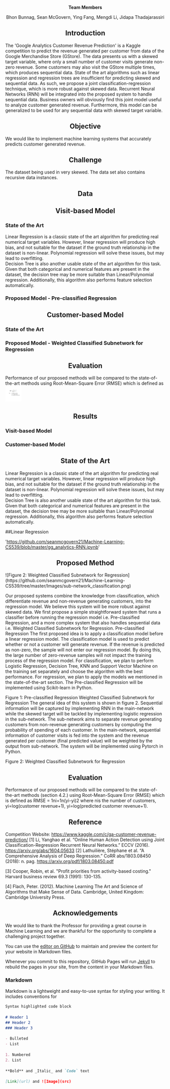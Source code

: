 <p style="text-align: center;">   <b>Team Members </b></p>
<p style="text-align: center;">   Bhon Bunnag, Sean McGovern, Ying Fang, Mengdi Li, Jidapa Thadajarassiri </p>

<h2 align="center"> 
Introduction
</h2>

The 'Google Analytics Customer Revenue Prediction'  is a Kaggle competition to predict the revenue generated per customer from data of the Google Merchandise Store (GStore). The data presents us with a skewed target variable, where only a small number of customer visits generate non-zero revenue. Some customers may also visit the GStore multiple times, which produces sequential data. State of the art algorithms such as linear regression and regression trees are insufficient for predicting skewed and sequential data. As such, we propose a joint classification-regression technique, which is more robust against skewed data. Recurrent Neural Networks (RNN) will be integrated into the proposed system to handle sequential data.
Business owners will obviously find this joint model useful to analyze customer generated revenue. Furthermore, this model can be generalized to be used for any sequential data with skewed target variable. 





<!---//Objective Paragraph /////////////////////////////////////////////////////////////////////////////////////
///////////////////////////////////////////////////////////////////////////////////////////////////////////--->

<h2 align="center"> 
Objective
</h2>

We would like to implement machine learning systems that accurately predicts customer generated revenue. 

<h2 align="center"> 
Challenge
</h2>

The dataset being used in very skewed. The data set also contains recursive data instances. 

<h2 align="center"> 
Data
</h2>


<h2 align="center"> 
Visit-based Model
</h2>

<h3 align="left"> 
State of the Art
</h3>

Linear Regression is a classic state of the art algorithm for predicting real numerical target variables. However, linear regression will produce high bias, and not suitable for the dataset if the ground truth relationship in the dataset is non-linear. Polynomial  regression will solve these  issues, but may lead to overfitting.  
Decision Tree is also another usable state of the art algorithm for this task. Given that both categorical and numerical features are present in the dataset, the decision tree may be more suitable than Linear/Polynomial regression. Additionally, this algorithm also performs feature selection automatically. 

<h3 align="left"> 
Proposed Model - Pre-classified Regression
</h3>


<h2 align="center"> 
Customer-based Model
</h2>

<h3 align="left"> 
State of the Art
</h3>

<h3 align="left"> 
Proposed Model - Weighted Classified Subnetwork for Regression
</h3>




<h2 align="center"> 
Evaluation
</h2>

Performance of our proposed methods will be compared to the state-of-the-art methods using Root-Mean-Square Error (RMSE) which is defined as
<img src="/images/RMSE.png" style="width:50px;height:50px;">


<h2 align="center"> 
Results
</h2>

<h3 align="left"> 
Visit-based Model
</h3>

<h3 align="left"> 
Customer-based Model
</h3>













<h2 align="center"> 
State of the Art
</h2>

Linear Regression is a classic state of the art algorithm for predicting real numerical target variables. However, linear regression will produce high bias, and not suitable for the dataset if the ground truth relationship in the dataset is non-linear. Polynomial  regression will solve these  issues, but may lead to overfitting.  
	Decision Tree is also another usable state of the art algorithm for this task. Given that both categorical and numerical features are present in the dataset, the decision tree may be more suitable than Linear/Polynomial regression. Additionally, this algorithm also performs feature selection automatically. 

##Linear Regression

'<https://github.com/seanmcgovern21/Machine-Learning-CS539/blob/master/gg_analytics-RNN.ipynb>'


<h2 align="center"> 
Proposed Method
</h2>
![Figure 2: Weighted Classified Subnetwork for Regression](https://github.com/seanmcgovern21/Machine-Learning-CS539/tree/master/Images/sub-network_classification.png)

Our proposed systems combine the knowledge from classification, which differentiate revenue and non-revenue generating customers, into the regression model. We believe this system will be more robust against skewed data. We first propose a simple straightforward system that runs a classifier before running the regression model i.e. Pre-classified Regression, and a more complex system that also handles sequential data i.e. Weighted Classified Subnetwork for Regression.
Pre-classified Regression
The first proposed idea is to apply a classification model before a linear regression model. The classification model is used to predict whether or not a customer will generate revenue. If the revenue is predicted as non-zero, the sample will not enter our regression model. By doing this, the large number of zero-revenue samples will not impact the training process of the regression model. For classification, we plan to perform Logistic Regression, Decision Tree, KNN and Support Vector Machine on the training set separately and choose the algorithm with the best performance. For regression, we plan to apply the models we mentioned in the state-of-the-art section. The Pre-classified Regression will be implemented using Scikit-learn in Python.

Figure 1: Pre-classified Regression
Weighted Classified Subnetwork for Regression 
The general idea of this system is shown in figure 2. Sequential information will be captured by implementing RNN in the main-network while the skewed target will be tackled by implementing logistic regression in the sub-network. The sub-network aims to separate revenue generating customers from non-revenue generating customers by computing the probability of spending of each customer. In the main-network, sequential information of customer visits is fed into the system and the revenue generated per customer (final predicted value) will be weighted by the output from sub-network. The system will be implemented using Pytorch in Python.

Figure 2: Weighted Classified Subnetwork for Regression



<h2 align="center"> 
Evaluation
</h2>


Performance of our proposed methods will be compared to the state-of-the-art methods (section 4.2.) using Root-Mean-Square Error (RMSE) which is defined as
RMSE = 1ni=1n(yi-yi)2
where 	nis the number of customers, 
yi=log(customer revenue+1),
yi=log(predicted customer revenue+1).


<h2 align="center"> 
Reference
</h2>

Competition Website: https://www.kaggle.com/c/ga-customer-revenue-prediction/ 
[1] Li, Yanghao et al. “Online Human Action Detection using Joint Classification-Regression Recurrent Neural Networks.” ECCV (2016). https://arxiv.org/abs/1604.05633
[2] Lathuilière, Stéphane et al. “A Comprehensive Analysis of Deep Regression.” CoRR abs/1803.08450 (2018): n. pag. https://arxiv.org/pdf/1803.08450.pdf 

[3] Cooper, Robin, et al. "Profit priorities from activity-based costing." Harvard business review 69.3 (1991): 130-135.

[4] Flach, Peter. (2012). Machine Learning The Art and Science of Algorithms that Make Sense of Data. Cambridge, United Kingdom: Cambridge University Press. 




<h2 align="center"> 
Acknowledgements
</h2>	
	
We would like to thank the Professor for providing a great course in Machine Learning and we are thankful for the opportunity to complete a challenging project together. 



You can use the [editor on GitHub](https://github.com/seanmcgovern21/ML_CS539/edit/master/README.md) to maintain and preview the content for your website in Markdown files.

Whenever you commit to this repository, GitHub Pages will run [Jekyll](https://jekyllrb.com/) to rebuild the pages in your site, from the content in your Markdown files.

### Markdown

Markdown is a lightweight and easy-to-use syntax for styling your writing. It includes conventions for

```markdown
Syntax highlighted code block

# Header 1
## Header 2
### Header 3

- Bulleted
- List

1. Numbered
2. List

**Bold** and _Italic_ and `Code` text

[Link](url) and ![Image](src)
```

